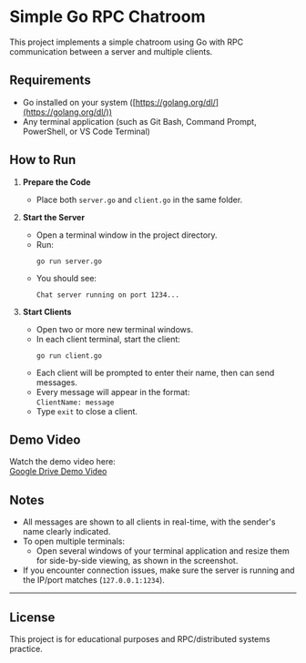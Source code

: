# Simple Go RPC Chatroom

This project implements a simple chatroom using Go with RPC communication between a server and multiple clients.

## Requirements

- Go installed on your system ([https://golang.org/dl/](https://golang.org/dl/))
- Any terminal application (such as Git Bash, Command Prompt, PowerShell, or VS Code Terminal)

## How to Run

1. **Prepare the Code**
   - Place both `server.go` and `client.go` in the same folder.

2. **Start the Server**
   - Open a terminal window in the project directory.
   - Run:
     ```
     go run server.go
     ```
   - You should see:
     ```
     Chat server running on port 1234...
     ```

3. **Start Clients**
   - Open two or more new terminal windows.
   - In each client terminal, start the client:
     ```
     go run client.go
     ```
   - Each client will be prompted to enter their name, then can send messages.
   - Every message will appear in the format:  
     `ClientName: message`
   - Type `exit` to close a client.

## Demo Video

Watch the demo video here:  
[Google Drive Demo Video](https://docs.google.com/videos/d/1EKEditXLn9a4Tgpxeb92eiW5UsDoNk1oRCLX550i_lQ/edit?usp=sharing)



## Notes

- All messages are shown to all clients in real-time, with the sender's name clearly indicated.
- To open multiple terminals:
  - Open several windows of your terminal application and resize them for side-by-side viewing, as shown in the screenshot.
- If you encounter connection issues, make sure the server is running and the IP/port matches (`127.0.0.1:1234`).

---

## License

This project is for educational purposes and RPC/distributed systems practice.
